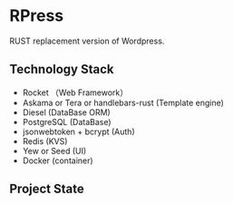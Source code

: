 # RPress

RUST replacement version of Wordpress.

## Technology Stack

- Rocket （Web Framework）
- Askama or Tera or handlebars-rust (Template engine)
- Diesel (DataBase ORM)
- PostgreSQL (DataBase)
- jsonwebtoken + bcrypt (Auth)
- Redis (KVS)
- Yew or Seed (UI)
- Docker (container)


## Project State
